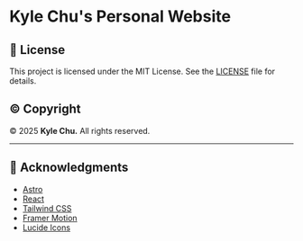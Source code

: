 # Kyle Chu's Personal Website

## 📝 License

This project is licensed under the MIT License. See the [LICENSE](LICENSE) file for details.

## ©️ Copyright

© 2025 **Kyle Chu.** All rights reserved.

---

## 🙏 Acknowledgments

- [Astro](https://astro.build/)
- [React](https://reactjs.org/)
- [Tailwind CSS](https://tailwindcss.com/)
- [Framer Motion](https://www.framer.com/motion/)
- [Lucide Icons](https://lucide.dev/)
